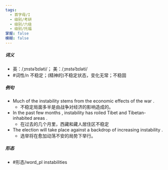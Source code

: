 ```yaml
---
tags:
  - 首字母/I
  - 级别/考研
  - 级别/六级
  - 级别/托福
掌握: false
模糊: false
---
```

##### 词义
- 英：/ˌɪnstəˈbɪləti/； 美：/ˌɪnstəˈbɪləti/
- #词性/n  不稳定；(精神的)不稳定状态，变化无常；不稳固
##### 例句
- Much of the instability stems from the economic effects of the war .
	- 不稳定局面多半是由战争对经济的影响造成的。
- In the past few months , instability has roiled Tibet and Tibetan-inhabited areas .
	- 在过去的几个月里，西藏和藏人居住区不稳定
- The election will take place against a backdrop of increasing instability .
	- 选举将在愈加动荡不安的局势下举行。
##### 形态
- #形态/word_pl instabilities

